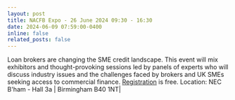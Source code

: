 ```yaml
---
layout: post
title: NACFB Expo - 26 June 2024 09:30 - 16:30 
date: 2024-06-09 07:59:00-0400
inline: false
related_posts: false
---
```


Loan brokers are changing the SME credit landscape. This event will mix exhibitors and thought-provoking sessions led by panels of experts who will discuss industry issues and the challenges faced by brokers and UK SMEs seeking access to commercial finance. [Registration](https://www.commercialfinanceexpo.co.uk/) is free. Location: NEC B'ham - Hall 3a | Birmingham B40 1NT|
